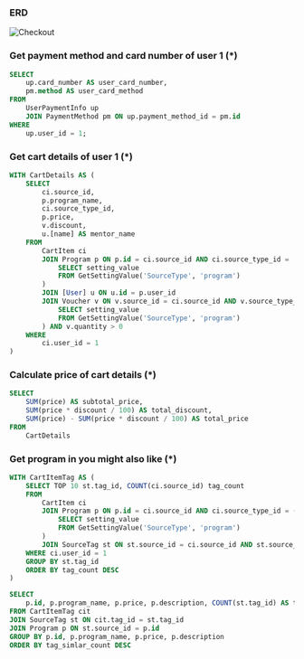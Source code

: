 ### ERD
![Checkout](https://github.com/user-attachments/assets/ceb3ef18-fdea-4cbd-a099-baeede6cd761)

### Get payment method and card number of user 1 (*)
```sql
SELECT
	up.card_number AS user_card_number,
	pm.method AS user_card_method
FROM
    UserPaymentInfo up
    JOIN PaymentMethod pm ON up.payment_method_id = pm.id
WHERE 
	up.user_id = 1;
```

### Get cart details of user 1 (*)
```sql
WITH CartDetails AS (
    SELECT
		ci.source_id,
        p.program_name,
        ci.source_type_id,
        p.price,
		v.discount,
        u.[name] AS mentor_name
    FROM 
        CartItem ci
        JOIN Program p ON p.id = ci.source_id AND ci.source_type_id =  (
			SELECT setting_value
			FROM GetSettingValue('SourceType', 'program')
		)
        JOIN [User] u ON u.id = p.user_id
		JOIN Voucher v ON v.source_id = ci.source_id AND v.source_type_id = (
			SELECT setting_value
			FROM GetSettingValue('SourceType', 'program')
		) AND v.quantity > 0
    WHERE
        ci.user_id = 1
)
```

### Calculate price of cart details (*)
```sql
SELECT
    SUM(price) AS subtotal_price,
	SUM(price * discount / 100) AS total_discount,
    SUM(price) - SUM(price * discount / 100) AS total_price
FROM
    CartDetails 
```

### Get program in you might also like (*)
```sql
WITH CartItemTag AS (
	SELECT TOP 10 st.tag_id, COUNT(ci.source_id) tag_count
	FROM 
		CartItem ci
		JOIN Program p ON p.id = ci.source_id AND ci.source_type_id = (
			SELECT setting_value
			FROM GetSettingValue('SourceType', 'program')
		)
		JOIN SourceTag st ON st.source_id = ci.source_id AND st.source_type_id = ci.source_type_id
	WHERE ci.user_id = 1
	GROUP BY st.tag_id
	ORDER BY tag_count DESC
)

SELECT
    p.id, p.program_name, p.price, p.description, COUNT(st.tag_id) AS tag_simlar_count
FROM CartItemTag cit
JOIN SourceTag st ON cit.tag_id = st.tag_id 
JOIN Program p ON st.source_id = p.id
GROUP BY p.id, p.program_name, p.price, p.description
ORDER BY tag_simlar_count DESC
```
